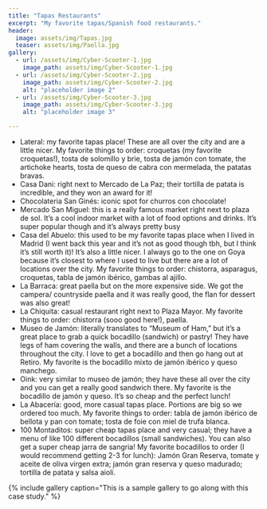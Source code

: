 ```yaml
---
title: "Tapas Restaurants"
excerpt: "My favorite tapas/Spanish food restaurants."
header:
  image: assets/img/Tapas.jpg
  teaser: assets/img/Paella.jpg
gallery:
  - url: /assets/img/Cyber-Scooter-1.jpg
    image_path: assets/img/Cyber-Scooter-1.jpg
  - url: /assets/img/Cyber-Scooter-2.jpg
    image_path: assets/img/Cyber-Scooter-2.jpg
    alt: "placeholder image 2"
  - url: /assets/img/Cyber-Scooter-3.jpg
    image_path: assets/img/Cyber-Scooter-3.jpg
    alt: "placeholder image 3"

---
```


* Lateral: my favorite tapas place! These are all over the city and are a little nicer. My favorite things to order: croquetas (my favorite croquetas!), tosta de solomillo y brie, tosta de jamón con tomate, the artichoke hearts, tosta de queso de cabra con mermelada, the patatas bravas. 
* Casa Dani: right next to Mercado de La Paz; their tortilla de patata is incredible, and they won an award for it!
* Chocolateria San Ginés: iconic spot for churros con chocolate!
* Mercado San Miguel: this is a really famous market right next to plaza de sol. It’s a cool indoor market with a lot of food options and drinks. It’s super popular though and it’s always pretty busy
* Casa del Abuelo: this used to be my favorite tapas place when I lived in Madrid (I went back this year and it’s not as good though tbh, but I think it’s still worth it)! It’s also a little nicer. I always go to the one on Goya because it’s closest to where I used to live but there are a lot of locations over the city. My favorite things to order: chistorra, asparagus, croquetas, tabla de jamón ibérico, gambas al ajillo. 
* La Barraca: great paella but on the more expensive side. We got the campera/ countryside paella and it was really good, the flan for dessert was also great! 
* La Chiquita: casual restaurant right next to Plaza Mayor. My favorite things to order: chistorra (sooo good here!), paella. 
* Museo de Jamón: literally translates to “Museum of Ham,” but it’s a great place to grab a quick bocadillo (sandwich) or pastry! They have legs of ham covering the walls, and there are a bunch of locations throughout the city. I love to get a bocadillo and then go hang out at Retiro. My favorite is the bocadillo mixto de jamón ibérico y queso manchego. 
* Oink: very similar to museo de jamón; they have these all over the city and you can get a really good sandwich there. My favorite is the bocadillo de jamón y queso. It’s so cheap and the perfect lunch! 
* La Abacería: good, more casual tapas place. Portions are big so we ordered too much. My favorite things to order: tabla de jamón ibérico de bellota y pan con tomate; tosta de foie con miel de trufa blanca. 
* 100 Montaditos: super cheap tapas place and very casual; they have a menu of like 100 different bocadillos (small sandwiches). You can also get a super cheap jarra de sangria! My favorite bocadillos to order (I would recommend getting 2-3 for lunch): Jamón Gran Reserva, tomate y aceite de oliva virgen extra; jamón gran reserva y queso madurado; tortilla de patata y salsa aioli. 
 

{% include gallery caption="This is a sample gallery to go along with this case study." %}
